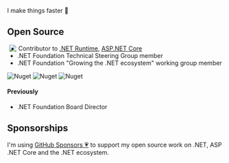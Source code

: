 I make things faster 🚀

## Open Source 
<img align="left" hspace="5" src="https://github-readme-stats.vercel.app/api?username=benaadams&count_private=true&show_icons=true&theme=dark&include_all_commits=true&hide_rank=true">

* Contributor to [.NET Runtime](https://github.com/dotnet/runtime), [ASP.NET Core](https://github.com/dotnet/aspnetcore)
* .NET Foundation Technical Steering Group member
* .NET Foundation "Growing the .NET ecosystem" working group member

![Nuget](https://img.shields.io/nuget/dt/Ben.Demystifier?label=Ben.Demystifier) ![Nuget](https://img.shields.io/nuget/dt/Ben.BlockingDetector?label=%09Ben.BlockingDetector) ![Nuget](https://img.shields.io/nuget/dt/Ben.Http?label=%09Ben.Http)
#### Previously
* .NET Foundation Board Director

## Sponsorships
I'm using [GitHub Sponsors 💗](https://github.com/sponsors/benaadams) to support my open source work on .NET, ASP​.NET Core and the .NET ecosystem.
